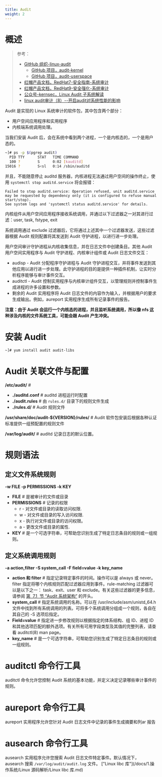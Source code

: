 ```yaml
---
title: Audit
weight: 2
---
```


# 概述

> 参考：
>
> - [GitHub 组织-linux-audit](https://github.com/linux-audit)
>   - [GitHub 项目，audit-kernel](https://github.com/linux-audit/audit-kernel)
>   - [GitHub 项目，audit-userspace](https://github.com/linux-audit/audit-userspace)
> - [红帽产品文档，RedHat7-安全指南-系统审计](https://access.redhat.com/documentation/en-us/red_hat_enterprise_linux/7/html/security_guide/chap-system_auditing)
> - [红帽产品文档，RedHat9-安全强化-系统审计](https://access.redhat.com/documentation/en-us/red_hat_enterprise_linux/9/html/security_hardening/auditing-the-system_security-hardening)
> - [公众号-kernsec，Linux Audit 子系统解读](https://mp.weixin.qq.com/s/G6kE52o7OZaGYPqnuUwggQ)
> - [linux audit审计（8）--开启audit对系统性能的影响](https://www.cnblogs.com/xingmuxin/p/8875783.html)

Audit 是实现的 Linux 系统审计的软件包，其中包含两个部分：

- 用户空间应用程序和实用程序
- 内核端系统调用处理。

当我们安装 Audit 后，会在系统中看到两个进程，一个是内核态的，一个是用户态的。

```bash
~]# ps -p $(pgrep audit)
  PID TTY      STAT   TIME COMMAND
  100 ?        S      0:02 [kauditd]
15016 ?        S<sl   0:14 /sbin/auditd
```

并且，不能随意停止 auditd 服务器，内核进程无法通过用户空间的操作终止，使用 `systemctl stop auditd.service` 将会报错：

```text
Failed to stop auditd.service: Operation refused, unit auditd.service may be requested by dependency only (it is configured to refuse manual start/stop).
See system logs and 'systemctl status auditd.service' for details.
```

内核组件从用户空间应用程序接收系统调用，并通过以下过滤器之一对其进行过滤：user, task, fstype, exit

系统调用通过 exclude 过滤器后，它将通过上述其中一个过滤器发送，这些过滤器根据 Audit 规则配置将其发送到 Audit 守护进程，以进行进一步处理。

用户空间审计守护进程从内核收集信息，并在日志文件中创建条目。其他 Audit 用户空间实用程序与 Audit 守护进程、内核审计组件或 Audit 日志文件交互：

- audisp - Audit 分配程序守护进程与 Audit 守护进程交互，并将事件发送到其他应用以进行进一步处理。此守护进程的目的是提供一种插件机制，让实时分析程序能够与审计事件交互。
- auditctl - Audit 控制实用程序与内核审计组件交互，以管理规则并控制事件生成进程的许多设置和参数。
- 剩余的 Audit 实用程序将 Audit 日志文件的内容作为输入，并根据用户的要求生成输出。例如，aureport 实用程序生成所有记录事件的报告。

**注意：由于 Audit 会运行一个内核态的进程，并且监听系统调用，所以像 nfs 这种涉及内核的文件系统工具，可能会跟 Audit 产生冲突。**

# 安装 Audit

```bash
~]# yum install audit audit-libs
```

# Audit 关联文件与配置

**/etc/audit/** #

- **./auditd.conf** # auditd 进程运行时配置
- **./audit.rules** # 由 `rules.d/` 目录下的规则文件生成
- **./rules.d/** # Audit 规则文件

**/usr/share/doc/audit-${VERSION}/rules/** # Audit 软件包安装后根据各种认证标准提供一组预配置的规则文件

**/var/log/audit/** # auditd 记录日志的默认位置。

# 规则语法

## 定义文件系统规则

**-w FILE -p PERMISSIONS -k KEY**

- **FILE** # 是被审计的文件或目录
- **PERMISSIONS** # 记录的权限
  - r - 对文件或目录的读取访问权限.
  - w - 对文件或目录的写入访问权限.
  - x - 执行对文件或目录的访问权限。
  - a - 更改文件或目录的属性.
- **KEY** # 是一个可选字符串，可帮助您识别生成了特定日志条目的规则或一组规则。

## 定义系统调用规则

**-a action,filter -S system_call -F field=value -k key_name**

- **action 和 filter** # 指定记录特定事件的时间。操作可以是 always 或 never。filter 指定将哪个内核规则匹配过滤器应用到事件。rule-matching 过滤器可以是以下之一： task、exit、user 和 exclude。有关这些过滤器的更多信息，请参阅 [第  7.1  节 “Audit 系统架构”](https://access.redhat.com/documentation/zh-cn/red_hat_enterprise_linux/7/html/security_guide/chap-system_auditing#sec-audit_system_architecture) 的开头。
- **system_call** # 指定系统调用的名称。可以在 /usr/include/asm/unistd_64.h 文件中找到所有系统调用的列表。可将多个系统调用分组成一个规则，各自在其自己的 -S 选项后指定。
- **Field=value** # 指定进一步修改规则以根据指定的体系结构、组 ID、进程 ID 和其他选项匹配的额外选项。有关所有可用字段类型及其值的完整列表，请查看 auditctl(8) man page。
- **key_name** # 是一个可选字符串，可帮助您识别生成了特定日志条目的规则或一组规则。

# auditctl 命令行工具

auditctl 命令允许您控制 Audit 系统的基本功能，并定义决定记录哪些审计事件的规则。

# aureport 命令行工具

aureport 实用程序允许您针对 Audit 日志文件中记录的事件生成摘要和列ar 报告

# ausearch 命令行工具

ausearch 实用程序允许您搜索 Audit 日志文件特定事件。默认情况下，ausearch 搜索 `/var/log/audit/audit.log` 文件。
["Linux libc 库"](/docs/1.操作系统/Linux 源码解析/Linux libc 库.md)
